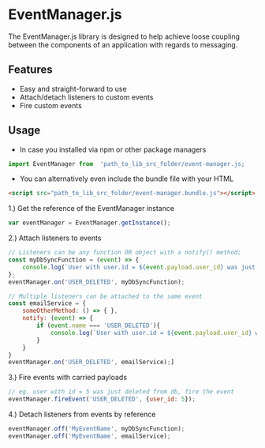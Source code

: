 # EventManager.js

The EventManager.js library is designed to help achieve loose coupling between the components of an application with regards to messaging.

## Features

- Easy and straight-forward to use
- Attach/detach listeners to custom events
- Fire custom events


## Usage
- In case you installed via npm or other package managers  
```js
import EventManager from  'path_to_lib_src_folder/event-manager.js;
```

- You can alternatively even include the bundle file with your HTML  
```html
<script src="path_to_lib_src_folder/event-manager.bundle.js"></script>
```

1.) Get the reference of the EventManager instance  
```js
var eventManager = EventManager.getInstance();
```

2.) Attach listeners to events
```js
// Listeners can be any function OR object with a notify() method;
const myDbSyncFunction = (event) => { 
    console.log(`User with user.id = ${event.payload.user_id} was just deleted. Syncing databases...`);
};
eventManager.on('USER_DELETED', myDbSyncFunction);

// Multiple listeners can be attached to the same event
const emailService = { 
    someOtherMethod: () => { },
    notify: (event) => {
        if (event.name === 'USER_DELETED'){
            console.log(`User with user.id = ${event.payload.user_id} was just deleted. Sending email...`);
        }
    }
}
eventManager.on('USER_DELETED', emailService);]
```

3.) Fire events with carried payloads
```js
// eg. user with id = 5 was just deleted from db, fire the event
eventManager.fireEvent('USER_DELETED', {user_id: 5});
```

4.) Detach listeners from events by reference
```js
eventManager.off('MyEventName', myDbSyncFunction);
eventManager.off('MyEventName', emailService);
```
